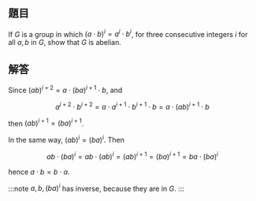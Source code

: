## 題目

If $G$ is a group in which $(a\cdot b)^i = a^{i} \cdot b^{i}$, for three consecutive integers $i$ for all $a, b$ in $G$, show that $G$ is abelian.

## 解答

Since $(ab)^{i+2} = a\cdot (ba)^{i+1}\cdot b$, and

$$
a^{i+2}\cdot b^{i+2} = a\cdot a^{i+1}\cdot b^{i+1}\cdot b = a\cdot (ab)^{i+1}\cdot b
$$

then $(ab)^{i+1} = (ba)^{i+1}$.

In the same way, $(ab)^i = (ba)^i$. Then 

$$
ab\cdot(ba)^i = ab\cdot(ab)^i = (ab)^{i+1} = (ba)^{i+1} = ba\cdot(ba)^i
$$

hence $a\cdot b = b\cdot a.$

:::note
$a, b, (ba)^{i}$ has inverse, because they are in $G$. 
:::